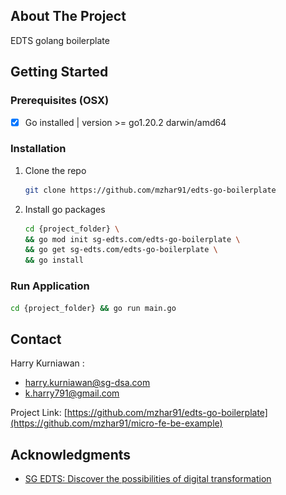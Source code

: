<!-- ABOUT THE PROJECT -->

## About The Project

EDTS golang boilerplate

[//]: # (### Built With)

[//]: # ()
[//]: # (* [![Go][Go.com]][Go-url])

[//]: # (* [![Echo][Echo.com]][Echo-url])

<!-- GETTING STARTED -->

## Getting Started

### Prerequisites (OSX)
- [x] Go installed | version >= go1.20.2 darwin/amd64

### Installation
1. Clone the repo
   ```sh
   git clone https://github.com/mzhar91/edts-go-boilerplate
   ```
2. Install go packages
   ```sh
   cd {project_folder} \ 
   && go mod init sg-edts.com/edts-go-boilerplate \ 
   && go get sg-edts.com/edts-go-boilerplate \
   && go install
   ```

### Run Application
   ```sh
   cd {project_folder} && go run main.go
   ```

<!-- CONTACT -->

## Contact

Harry Kurniawan :
- harry.kurniawan@sg-dsa.com
- k.harry791@gmail.com

Project Link: [https://github.com/mzhar91/edts-go-boilerplate](https://github.com/mzhar91/micro-fe-be-example)


<!-- ACKNOWLEDGMENTS -->

## Acknowledgments

* [SG EDTS: Discover the possibilities of digital transformation](https://sg-edts.com)

<!-- MARKDOWN LINKS & IMAGES -->
<!-- https://www.markdownguide.org/basic-syntax/#reference-style-links -->

[Go.com]: ./shield-golang.svg

[Go-url]: https://go.dev/

[Echo.com]: ./shield-echo.svg

[Echo-url]: https://echo.labstack.com/